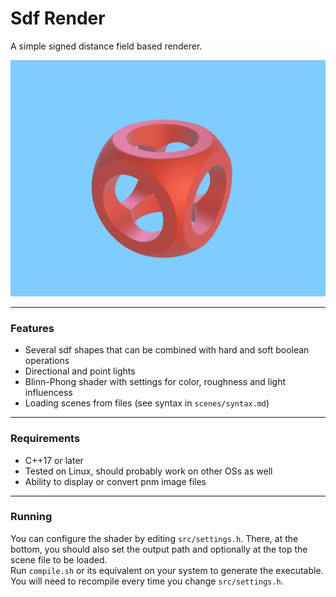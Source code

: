# Sdf Render
A simple signed distance field based renderer.

![Example Render](/output/example2.png)

---

### Features
- Several sdf shapes that can be combined with hard and soft boolean operations
- Directional and point lights
- Blinn-Phong shader with settings for color, roughness and light influencess
- Loading scenes from files (see syntax in `scenes/syntax.md`)

---

### Requirements
- C++17 or later
- Tested on Linux, should probably work on other OSs as well
- Ability to display or convert pnm image files

---

### Running
You can configure the shader by editing `src/settings.h`. There, at the bottom, you should also set the output path and optionally at the top the scene file to be loaded.  
Run `compile.sh` or its equivalent on your system to generate the executable. You will need to recompile every time you change `src/settings.h`.
